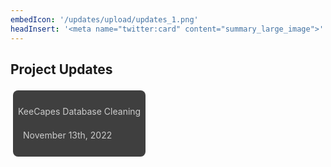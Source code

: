 ```yaml
---
embedIcon: '/updates/upload/updates_1.png'
headInsert: '<meta name="twitter:card" content="summary_large_image">'
---
```

## Project Updates
<div class="home-content-container"><a class="home-content-container" style="border-radius:8px;background: #222d;padding:8px;color:#ccc;display:inline-block;margin:4px;line-height: 24px;text-decoration: none;" href="./keecapes-database-cleaning-nov1322"><p class="dreamsdb infotitle">KeeCapes Database Cleaning</p><p class="dreamsdb infostats" style="margin-left:8px">November 13th, 2022</p></a></div>
